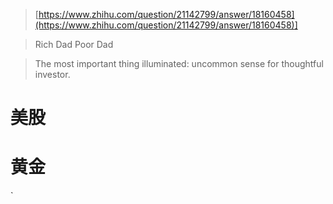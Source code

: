 > [https://www.zhihu.com/question/21142799/answer/18160458](https://www.zhihu.com/question/21142799/answer/18160458)]

> Rich Dad Poor Dad

> The most important thing illuminated: uncommon sense for thoughtful investor.

# 美股

# 黄金
`


<!--stackedit_data:
eyJoaXN0b3J5IjpbMTQ1Mjc1Nzk5LDE2OTUwNDE2MjgsNjE2OT
M5MjA1LDYxNzkxNjc3NCwtMTUwMzE4MzQ1NF19
-->